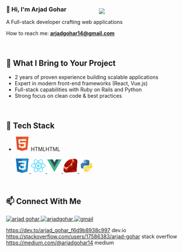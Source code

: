 
<img align="right" width="250" src="https://cdn.dribbble.com/users/1162077/screenshots/3848914/programmer.gif" style="margin-top: 30px"/>

<h3>👋 Hi, I'm Arjad Gohar</h3>
<p> A Full-stack developer crafting web applications </p>
<p align="left"> How to reach me: <a href="mailto:arjadgohar14@gmail.com"><strong>arjadgohar14@gmail.com</strong></a></p>
<br>

## 🚀 What I Bring to Your Project
- 2 years of proven experience building scalable applications
- Expert in modern front-end frameworks (React, Vue.js)  
- Full-stack capabilities with Ruby on Rails and Python
- Strong focus on clean code & best practices

<br>

## 🌟 Tech Stack  
<ul>
<li href="https://www.w3.org/html/" target="_blank" rel="noreferrer" style="position:relative"> <img src="https://raw.githubusercontent.com/devicons/devicon/master/icons/html5/html5-original.svg" alt="html5" width="40" height="40"/> 
<span class="position:absolute">HTML</span>HTML</li>
<br>
<a href="https://www.w3schools.com/css/" target="_blank" rel="noreferrer"> <img src="https://raw.githubusercontent.com/devicons/devicon/master/icons/css3/css3-original.svg" alt="css3" width="40" height="40"/> </a>
<a href="https://reactjs.org/" target="_blank" rel="noreferrer"> <img src="https://raw.githubusercontent.com/devicons/devicon/master/icons/react/react-original.svg" alt="react" width="40" height="40"/> </a>
<a href="https://vuejs.org/" target="_blank" rel="noreferrer"> <img src="https://raw.githubusercontent.com/devicons/devicon/master/icons/vuejs/vuejs-original.svg" alt="vuejs" width="40" height="40"/> </a>
  <a href="https://www.ruby-lang.org/en/" target="_blank" rel="noreferrer"> <img src="https://raw.githubusercontent.com/devicons/devicon/master/icons/ruby/ruby-original.svg" alt="ruby" width="40" height="40"/> </a>
<a href="https://www.python.org" target="_blank" rel="noreferrer"> <img src="https://raw.githubusercontent.com/devicons/devicon/master/icons/python/python-original.svg" alt="python" width="40" height="40"/> </a>

</ul>

<br>

## 📫 Connect With Me
<p align="left">
  <a href="https://www.linkedin.com/in/arjad/" target="blank">
   <img align="center" src="https://raw.githubusercontent.com/rahuldkjain/github-profile-readme-generator/master/src/images/icons/Social/linked-in-alt.svg" alt="arjad gohar" height="30" width="40" />
  </a>
  <a href="https://instagram.com/arjadgohar" target="blank">
   <img align="center" src="https://raw.githubusercontent.com/rahuldkjain/github-profile-readme-generator/master/src/images/icons/Social/instagram.svg" alt="arjadgohar" height="30" width="40" />
  </a>
  <a href="mailto:arjadgohar14@gmail.com" target="blank">
    <img align="center" src="https://img.icons8.com/color/48/000000/gmail.png" alt="gmail" height="30" width="40" />
  </a>


https://dev.to/arjad_gohar_f6d9b8938c997 dev.io
https://stackoverflow.com/users/17586383/arjad-gohar stack overflow
https://medium.com/@arjadgohar14 medium



</p>

</ul>

<br><br><br><br><br>

